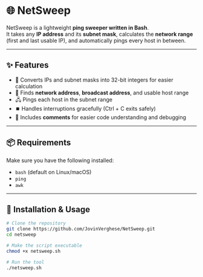 # 🌐 NetSweep

NetSweep is a lightweight **ping sweeper written in Bash**.  
It takes any **IP address** and its **subnet mask**, calculates the **network range** (first and last usable IP), and automatically pings every host in between.  

---

## ✨ Features
- 🔢 Converts IPs and subnet masks into 32-bit integers for easier calculation  
- 📡 Finds **network address**, **broadcast address**, and usable host range  
- 🖧 Pings each host in the subnet range  
- ⏹️ Handles interruptions gracefully (Ctrl + C exits safely)
- 📝 Includes **comments** for easier code understanding and debugging

---

## 📦 Requirements
Make sure you have the following installed:
- `bash` (default on Linux/macOS)  
- `ping`  
- `awk`  

---

## 🚀 Installation & Usage

```bash
# Clone the repository
git clone https://github.com/JovinVerghese/NetSweep.git
cd netsweep

# Make the script executable
chmod +x netsweep.sh

# Run the tool
./netsweep.sh
